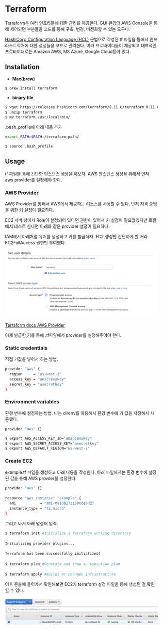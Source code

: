 # Terraform

Terraform은 여러 인프라들에 대한 관리를 제공한다. GUI 환경의 AWS Console을 통해 제어되던 부분들을 코드를 통해 구축, 변경, 버전화할 수 있는 도구다.

[HashiCorp Configuration Language (HCL)](https://github.com/hashicorp/hcl) 문법으로 작성된 tf 파일을 통해서 인프라스트럭쳐에 대한 설정들을 코드로 관리한다. 여러 프로바이더들이 제공되고 대표적인 프로바이더로는 Amazon AWS, MS Azure, Google Cloud등이 있다.

## Installation

- **Mac(brew)**

```bash
$ brew install terraform
```

- **binary file**

```bash
$ wget https://releases.hashicorp.com/terraform/0.11.8/terraform_0.11.8_linux_amd64.zip
$ unzip terraform
$ mv terraform /usr/local/bin/
```

.bash_profile에 아래 내용 추가

```bash
export PATH=$PATH:/terraform-path/
```
```bash
$ source .bash_profile
```

## Usage

tf 파일을 통해 간단한 인스턴스 생성을 해보자. AWS 인스턴스 생성을 위해서 먼저 aws provider를 설정해야 한다.

### AWS Provider

AWS Provider를 통해서 AWS에서 제공하는 리소스를 사용할 수 있다. 먼저 자격 증명을 위한 키 설정이 필요하다.

EC2 서버 상에서 Role이 설정되어 있다면 권한이 있어서 키 설정이 필요없겠지만 로컬에서 테스트 한다면 아래와 같은 provider 설정이 필요하다.

IAM에서 아래처럼 유저를 생성하고 키를 발급하자. EC2 생성만 간단하게 할 거라 EC2FullAccess 권한만 부여했다.

![image-20181009160638494](/images/devops/image-20181009160638494.png)

[Terraform docs AWS Provider ](https://www.terraform.io/docs/providers/aws/index.html)

이제 발급한 키를 통해 .tf파일에서 provider를 설정해주어야 한다.

### Static credentials

직접 키값을 넣어서 하는 방법.

```bash
provider "aws" {
  region     = "us-west-2"
  access_key = "anaccesskey"
  secret_key = "asecretkey"
}
```

### Environment variables

환경 변수에 설정하는 방법. 나는 direnv를 이용해서 환경 변수에 키 값을 지정해서 사용했다.

```bash
provider "aws" {}
```

```bash
$ export AWS_ACCESS_KEY_ID="anaccesskey"
$ export AWS_SECRET_ACCESS_KEY="asecretkey"
$ export AWS_DEFAULT_REGION="us-west-2"
```

### Create EC2

example.tf 파일을 생성하고 아래 내용을 작성한다. 아래 파일에서는 환경 변수에 설정된 값을 통해 AWS provder를 설정한다.

```bash
provider "aws" {}

resource "aws_instance" "example" {
  ami           = "ami-0a10b2721688ce9d2"
  instance_type = "t2.micro"
}
```

그리고 나서 아래 명령어 입력.

```bash
$ terraform init #Initialize a Terraform working directory

Initializing provider plugins...

Terraform has been successfully initialized!

$ terraform plan #Generate and show an execution plan

$ terraform apply #Builds or changes infrastructure
```

이후 콘솔에 들어가서 확인해보면 EC2가 terraform 설정 파일을 통해 생성된 걸 확인할 수 있다.

![image-20181009161231083](/images/devops/image-20181009161231083.png)

